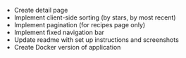 - Create detail page
- Implement client-side sorting (by stars, by most recent)
- Implement pagination (for recipes page only)
- Implement fixed navigation bar
- Update readme with set up instructions and screenshots
- Create Docker version of application